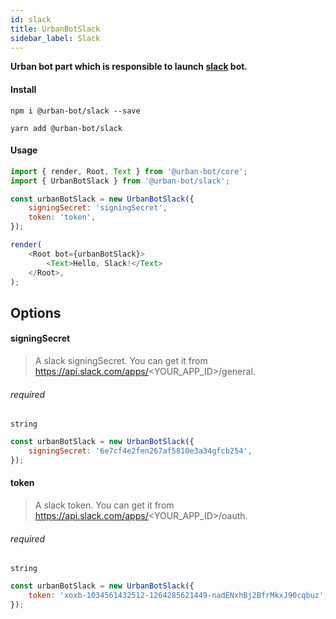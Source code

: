 ```yaml
---
id: slack
title: UrbanBotSlack
sidebar_label: Slack
---
```

**Urban bot part which is responsible to launch <a href="https://slack.com/" target="_blank">slack</a> bot.**
#### Install
```shell
npm i @urban-bot/slack --save
```
```shell
yarn add @urban-bot/slack
```
#### Usage
```javascript
import { render, Root, Text } from '@urban-bot/core';
import { UrbanBotSlack } from '@urban-bot/slack';

const urbanBotSlack = new UrbanBotSlack({
    signingSecret: 'signingSecret',
    token: 'token',
});

render(
    <Root bot={urbanBotSlack}>
        <Text>Hello, Slack!</Text>
    </Root>,
);
```

## Options
#### signingSecret
> A slack signingSecret. You can get it from <a href="https://api.slack.com/apps/<YOUR_APP_ID>/general" target="_blank">https://api.slack.com/apps/<YOUR_APP_ID>/general</a>.

###### required
`string`
```javascript
const urbanBotSlack = new UrbanBotSlack({
    signingSecret: '6e7cf4e2fen267af5810e3a34gfcb254',
});
```
#### token
> A slack token. You can get it from <a href="https://api.slack.com/apps/<YOUR_APP_ID>/oauth" target="_blank">https://api.slack.com/apps/<YOUR_APP_ID>/oauth</a>.

###### required
`string`
```javascript
const urbanBotSlack = new UrbanBotSlack({
    token: 'xoxb-1034561432512-1264285621449-nadENxhBj2BfrMkxJ90cqbuz',
});
```
